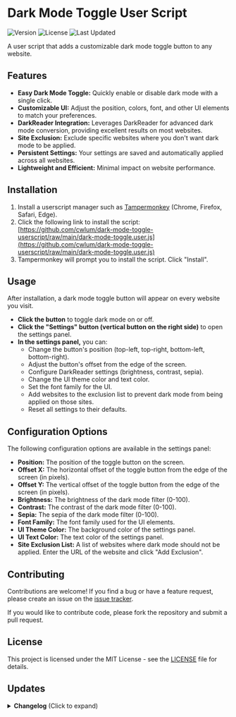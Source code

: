 # Dark Mode Toggle User Script

![Version](https://img.shields.io/badge/version-2.4.0-brightgreen)
![License](https://img.shields.io/badge/license-MIT-blue)
![Last Updated](https://img.shields.io/badge/last%20updated-2025--02--26-informational)

A user script that adds a customizable dark mode toggle button to any website.


## Features

*   **Easy Dark Mode Toggle:**  Quickly enable or disable dark mode with a single click.
*   **Customizable UI:**  Adjust the position, colors, font, and other UI elements to match your preferences.
*   **DarkReader Integration:**  Leverages DarkReader for advanced dark mode conversion, providing excellent results on most websites.
*   **Site Exclusion:**  Exclude specific websites where you don't want dark mode to be applied.
*   **Persistent Settings:**  Your settings are saved and automatically applied across all websites.
*   **Lightweight and Efficient:**  Minimal impact on website performance.

## Installation

1.  Install a userscript manager such as [Tampermonkey](https://www.tampermonkey.net/) (Chrome, Firefox, Safari, Edge).
2.  Click the following link to install the script: [https://github.com/cwlum/dark-mode-toggle-userscript/raw/main/dark-mode-toggle.user.js](https://github.com/cwlum/dark-mode-toggle-userscript/raw/main/dark-mode-toggle.user.js)
3.  Tampermonkey will prompt you to install the script. Click "Install".

## Usage

After installation, a dark mode toggle button will appear on every website you visit.

*   **Click the button** to toggle dark mode on or off.
*   **Click the "Settings" button (vertical button on the right side)** to open the settings panel.
*   **In the settings panel,** you can:
    *   Change the button's position (top-left, top-right, bottom-left, bottom-right).
    *   Adjust the button's offset from the edge of the screen.
    *   Configure DarkReader settings (brightness, contrast, sepia).
    *   Change the UI theme color and text color.
    *   Set the font family for the UI.
    *   Add websites to the exclusion list to prevent dark mode from being applied on those sites.
    *   Reset all settings to their defaults.

## Configuration Options

The following configuration options are available in the settings panel:

*   **Position:** The position of the toggle button on the screen.
*   **Offset X:** The horizontal offset of the toggle button from the edge of the screen (in pixels).
*   **Offset Y:** The vertical offset of the toggle button from the edge of the screen (in pixels).
*   **Brightness:** The brightness of the dark mode filter (0-100).
*   **Contrast:** The contrast of the dark mode filter (0-100).
*   **Sepia:** The sepia of the dark mode filter (0-100).
*   **Font Family:** The font family used for the UI elements.
*   **UI Theme Color:** The background color of the settings panel.
*   **UI Text Color:** The text color of the settings panel.
*   **Site Exclusion List:** A list of websites where dark mode should not be applied.  Enter the URL of the website and click "Add Exclusion".

## Contributing

Contributions are welcome! If you find a bug or have a feature request, please create an issue on the [issue tracker](https://github.com/cwlum/dark-mode-toggle-userscript/issues).

If you would like to contribute code, please fork the repository and submit a pull request.

## License

This project is licensed under the MIT License - see the [LICENSE](LICENSE) file for details.

## Updates
<details>
<summary><strong>Changelog</strong> (Click to expand)</summary>
---

**v2.4.0 (Current)**

* **Performance Optimization:** Improved script performance with optimized DOM operations and debounced functions to reduce resource usage.
* **Enhanced Settings UI:** Restructured settings panel with clear sections, improved sliders with visual value display, and smoother animations.
* **Customizable Settings Button:** Added ability to adjust the settings button position through a new offset control.
* **Improved Site Exclusion:** Added "Add Current Site" button for one-click exclusion of the current website.
* **Better Visual Feedback:** Real-time value displays for brightness, contrast and sepia settings.
* **Code Restructuring:** Complete code organization with modular functions and clear section headers for better maintenance.
* **Enhanced Error Handling:** Improved error reporting and recovery for better stability.
* **Better Documentation:** Added comprehensive comments throughout the codebase.

**v2.3.0**

*   **Real-time Settings Feedback:**  DarkReader settings (Brightness, Contrast, Sepia) now update in real-time as you adjust them in the UI, providing immediate visual feedback.
*   **Improved Accessibility:** Added ARIA labels to key UI elements, making the script more accessible to users with screen readers.
*   **Smoother Button Positioning:** Added transition effects to the toggle button's position changes.
*   **Enhanced Error Handling:** Improved error handling for settings loading/saving and reset operations.
*   **Lazy Initialization**: Added lazy initialization logic to improve initial page load time on some sites.

**v2.2.0**

*   **Per-Site Preferences:**  Added the ability to save and load dark mode settings on a per-website basis.  Your preferred brightness, contrast, button position, and even the dark mode state itself are now remembered for each site you visit!
*   **Enhanced Settings Persistence:** Settings will persist across different websites automatically.
*   **Improved UI:** Updated the user interface to have better responsiveness on different devices.

**v2.1.0**

*   **Code Refactoring:** Improved code structure for better maintainability and readability.
*   **Bug Fixes:** Resolved minor issues with the UI display on certain websites.
*   **Enhanced documentation:** Added detailed comments for easy understanding.

**v2.0.0**

*   **UI Redesign:** Complete overhaul of the settings user interface, offering more intuitive controls and customization options.
*   **Site Exclusion List:**  Introduced a feature to exclude specific websites from dark mode.
*   **Dynamic UI Styling:** The UI theme color, text color, and font family can now be customized.

</details>
